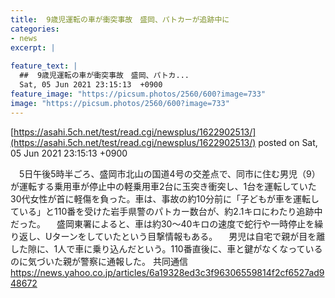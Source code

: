 ```yaml
---
title:  9歳児運転の車が衝突事故　盛岡、パトカーが追跡中に  
categories:
- news
excerpt: |
  
feature_text: |
  ##  9歳児運転の車が衝突事故　盛岡、パトカ...
  Sat, 05 Jun 2021 23:15:13  +0900
feature_image: "https://picsum.photos/2560/600?image=733"
image: "https://picsum.photos/2560/600?image=733"
---
```


[https://asahi.5ch.net/test/read.cgi/newsplus/1622902513/](https://asahi.5ch.net/test/read.cgi/newsplus/1622902513/)
posted on Sat, 05 Jun 2021 23:15:13  +0900

<!--more-->

　5日午後5時半ごろ、盛岡市北山の国道4号の交差点で、同市に住む男児（9）が運転する乗用車が停止中の軽乗用車2台に玉突き衝突し、1台を運転していた30代女性が首に軽傷を負った。車は、事故の約10分前に「子どもが車を運転している」と110番を受けた岩手県警のパトカー数台が、約2.1キロにわたり追跡中だった。 　盛岡東署によると、車は約30〜40キロの速度で蛇行や一時停止を繰り返し、Uターンをしていたという目撃情報もある。 　男児は自宅で親が目を離した隙に、1人で車に乗り込んだという。110番直後に、車と鍵がなくなっているのに気づいた親が警察に通報した。 共同通信 https://news.yahoo.co.jp/articles/6a19328ed3c3f96306559814f2cf6527ad948672
